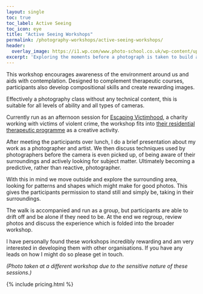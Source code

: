 ```yaml
---
layout: single
toc: true
toc_label: Active Seeing
toc_icon: eye
title: "Active Seeing Workshops"
permalink: /photography-workshops/active-seeing-workshops/
header:
  overlay_image: https://i1.wp.com/www.photo-school.co.uk/wp-content/uploads/sites/13/2014/03/Photo-School-shooting-the-pub-tiles-1080x675.jpg
excerpt: 'Exploring the moments before a photograph is taken to build awareness of the world and our place in it.'
---
```


This workshop encourages awareness of the environment around us and aids with contemplation. Designed to complement therapeutic courses, participants also develop compositional skills and create rewarding images.

Effectively a photography class without any technical content, this is suitable for all levels of ability and all types of cameras.

Currently run as an afternoon session for [Escaping Victimhood](http://www.escapingvictimhood.com/), a charity working with victims of violent crime, the workshop fits into [their residential therapeutic programme](http://www.escapingvictimhood.com/programmes/) as a creative activity.

After meeting the participants over lunch, I do a brief presentation about my work as a photographer and artist. We then discuss techniques used by photographers before the camera is even picked up, of being aware of their surroundings and actively looking for subject matter. Ultimately becoming a predictive, rather than reactive, photographer.

With this in mind we move outside and explore the surrounding area, looking for patterns and shapes which might make for good photos. This gives the participants permission to stand still and simply be, taking in their surroundings.

The walk is accompanied and run as a group, but participants are able to drift off and be alone if they need to be. At the end we regroup, review photos and discuss the experience which is folded into the broader workshop.

I have personally found these workshops incredibly rewarding and am very interested in developing them with other organisations. If you have any leads on how I might do so please get in touch.

*(Photo taken at a different workshop due to the sensitive nature of these sessions.)*

{% include pricing.html %}